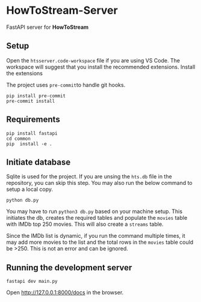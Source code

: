 # HowToStream-Server
FastAPI server for **HowToStream**

## Setup
Open the `htsserver.code-workspace` file if you are using VS Code. The workspace will suggest that you install the recommended extensions. Install the extensions

The project uses `pre-commit`to handle git hooks.

```shell
pip install pre-commit
pre-commit install
```


## Requirements
```shell
pip install fastapi
cd common
pip  install -e .
```

## Initiate database
Sqlite is used for the project. If you are unsing the `hts.db` file in the repository, you can skip this step. You may also run the below command to setup a local copy.

```shell
python db.py
```

You may have to run ```python3 db.py``` based on your machine setup. This initiates the db, creates the required tables and populate the `movies` table with IMDb top 250 movies. This will also create a `streams` table.

Since the IMDb list is dynamic, if you run the command multiple times, it may add more movies to the list and the total rows in the `movies` table could be >250. This is not an error and can be ignored.

## Running the development server
```shell
fastapi dev main.py
```
Open http://127.0.0.1:8000/docs in the browser.
